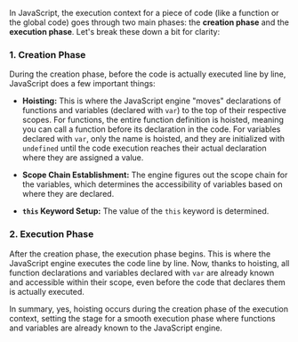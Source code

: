 
In JavaScript, the execution context for a piece of code (like a function or the global code) goes through two main phases: the **creation phase** and the **execution phase**. Let's break these down a bit for clarity:

### 1. Creation Phase

During the creation phase, before the code is actually executed line by line, JavaScript does a few important things:

-   **Hoisting:** This is where the JavaScript engine "moves" declarations of functions and variables (declared with `var`) to the top of their respective scopes. For functions, the entire function definition is hoisted, meaning you can call a function before its declaration in the code. For variables declared with `var`, only the name is hoisted, and they are initialized with `undefined` until the code execution reaches their actual declaration where they are assigned a value.
    
-   **Scope Chain Establishment:** The engine figures out the scope chain for the variables, which determines the accessibility of variables based on where they are declared.
    
-   **`this` Keyword Setup:** The value of the `this` keyword is determined.
    

### 2. Execution Phase

After the creation phase, the execution phase begins. This is where the JavaScript engine executes the code line by line. Now, thanks to hoisting, all function declarations and variables declared with `var` are already known and accessible within their scope, even before the code that declares them is actually executed.

In summary, yes, hoisting occurs during the creation phase of the execution context, setting the stage for a smooth execution phase where functions and variables are already known to the JavaScript engine.
